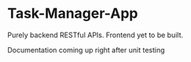 # Task-Manager-App

Purely backend RESTful APIs.
Frontend yet to be built.

Documentation coming up right after unit testing
